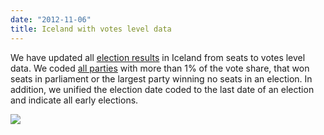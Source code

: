 ```yaml
---
date: "2012-11-06"
title: Iceland with votes level data
---
```


We have updated all [election results](http://dev.parlgov.org/data/isl/election-parliament/) in Iceland from seats to votes level data. We coded [all parties](http://dev.parlgov.org/data/isl/party/) with more than 1% of the vote share, that won seats in parliament or the largest party winning no seats in an election. In addition, we unified the election date coded to the last date of an election and indicate all early elections.

![](/images/parliament-sweden.jpg)

